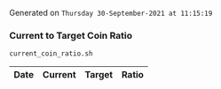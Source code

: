 Generated on `Thursday 30-September-2021 at 11:15:19`

### Current to Target Coin Ratio
`current_coin_ratio.sh`

Date|Current|Target|Ratio
---|---|---|---
